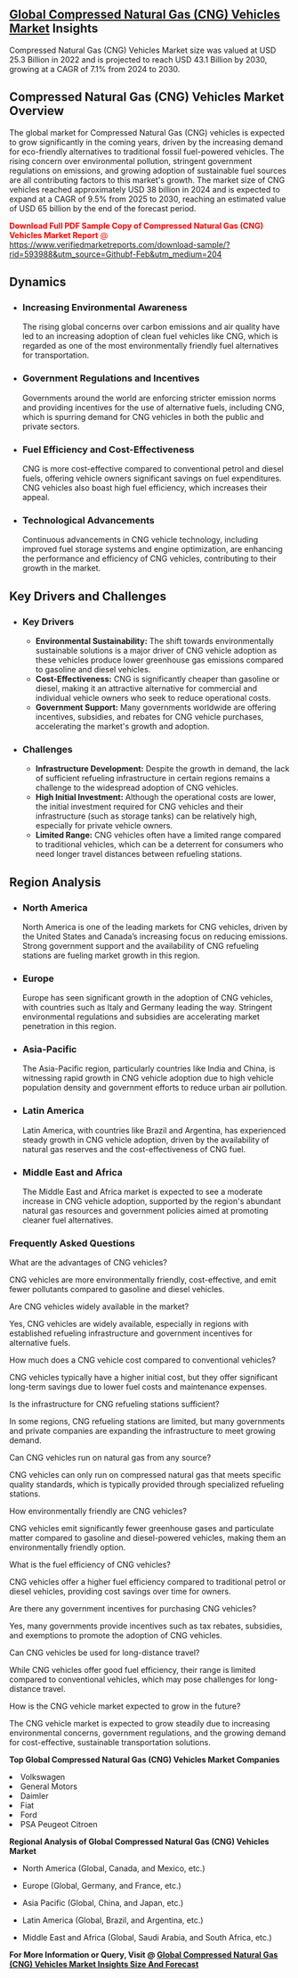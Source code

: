 <h2><a href="https://www.verifiedmarketreports.com/download-sample/?rid=593988&amp;utm_source=Githubf&amp;utm_medium=204" target="_blank">Global Compressed Natural Gas (CNG) Vehicles Market</a> Insights</h2><p>Compressed Natural Gas (CNG) Vehicles Market size was valued at USD 25.3 Billion in 2022 and is projected to reach USD 43.1 Billion by 2030, growing at a CAGR of 7.1% from 2024 to 2030.</p><p> <h2>Compressed Natural Gas (CNG) Vehicles Market Overview</h2> <p>The global market for Compressed Natural Gas (CNG) vehicles is expected to grow significantly in the coming years, driven by the increasing demand for eco-friendly alternatives to traditional fossil fuel-powered vehicles. The rising concern over environmental pollution, stringent government regulations on emissions, and growing adoption of sustainable fuel sources are all contributing factors to this market's growth. The market size of CNG vehicles reached approximately USD 38 billion in 2024 and is expected to expand at a CAGR of 9.5% from 2025 to 2030, reaching an estimated value of USD 65 billion by the end of the forecast period.</p> <p><p><span class=""><span style="color: #ff0000;"><strong>Download Full PDF Sample Copy of Compressed Natural Gas (CNG) Vehicles Market Report</strong> @ </span><a href="https://www.verifiedmarketreports.com/download-sample/?rid=593988&amp;utm_source=Githubf-Feb&amp;utm_medium=204" target="_blank">https://www.verifiedmarketreports.com/download-sample/?rid=593988&amp;utm_source=Githubf-Feb&amp;utm_medium=204</a></span></p></p> <h2>Dynamics</h2> <ul> <li><h3>Increasing Environmental Awareness</h3> The rising global concerns over carbon emissions and air quality have led to an increasing adoption of clean fuel vehicles like CNG, which is regarded as one of the most environmentally friendly fuel alternatives for transportation.</li> <li><h3>Government Regulations and Incentives</h3> Governments around the world are enforcing stricter emission norms and providing incentives for the use of alternative fuels, including CNG, which is spurring demand for CNG vehicles in both the public and private sectors.</li> <li><h3>Fuel Efficiency and Cost-Effectiveness</h3> CNG is more cost-effective compared to conventional petrol and diesel fuels, offering vehicle owners significant savings on fuel expenditures. CNG vehicles also boast high fuel efficiency, which increases their appeal.</li> <li><h3>Technological Advancements</h3> Continuous advancements in CNG vehicle technology, including improved fuel storage systems and engine optimization, are enhancing the performance and efficiency of CNG vehicles, contributing to their growth in the market.</li> </ul> <h2>Key Drivers and Challenges</h2> <ul> <li><h3>Key Drivers</h3> <ul> <li><strong>Environmental Sustainability:</strong> The shift towards environmentally sustainable solutions is a major driver of CNG vehicle adoption as these vehicles produce lower greenhouse gas emissions compared to gasoline and diesel vehicles.</li> <li><strong>Cost-Effectiveness:</strong> CNG is significantly cheaper than gasoline or diesel, making it an attractive alternative for commercial and individual vehicle owners who seek to reduce operational costs.</li> <li><strong>Government Support:</strong> Many governments worldwide are offering incentives, subsidies, and rebates for CNG vehicle purchases, accelerating the market's growth and adoption.</li> </ul> </li> <li><h3>Challenges</h3> <ul> <li><strong>Infrastructure Development:</strong> Despite the growth in demand, the lack of sufficient refueling infrastructure in certain regions remains a challenge to the widespread adoption of CNG vehicles.</li> <li><strong>High Initial Investment:</strong> Although the operational costs are lower, the initial investment required for CNG vehicles and their infrastructure (such as storage tanks) can be relatively high, especially for private vehicle owners.</li> <li><strong>Limited Range:</strong> CNG vehicles often have a limited range compared to traditional vehicles, which can be a deterrent for consumers who need longer travel distances between refueling stations.</li> </ul> </li> </ul> <h2>Region Analysis</h2> <ul> <li><h3>North America</h3> North America is one of the leading markets for CNG vehicles, driven by the United States and Canada’s increasing focus on reducing emissions. Strong government support and the availability of CNG refueling stations are fueling market growth in this region.</li> <li><h3>Europe</h3> Europe has seen significant growth in the adoption of CNG vehicles, with countries such as Italy and Germany leading the way. Stringent environmental regulations and subsidies are accelerating market penetration in this region.</li> <li><h3>Asia-Pacific</h3> The Asia-Pacific region, particularly countries like India and China, is witnessing rapid growth in CNG vehicle adoption due to high vehicle population density and government efforts to reduce urban air pollution.</li> <li><h3>Latin America</h3> Latin America, with countries like Brazil and Argentina, has experienced steady growth in CNG vehicle adoption, driven by the availability of natural gas reserves and the cost-effectiveness of CNG fuel.</li> <li><h3>Middle East and Africa</h3> The Middle East and Africa market is expected to see a moderate increase in CNG vehicle adoption, supported by the region's abundant natural gas resources and government policies aimed at promoting cleaner fuel alternatives.</li> </ul> <h3>Frequently Asked Questions</h3> <p>What are the advantages of CNG vehicles? </p> <p>CNG vehicles are more environmentally friendly, cost-effective, and emit fewer pollutants compared to gasoline and diesel vehicles.</p> <p>Are CNG vehicles widely available in the market? </p> <p>Yes, CNG vehicles are widely available, especially in regions with established refueling infrastructure and government incentives for alternative fuels.</p> <p>How much does a CNG vehicle cost compared to conventional vehicles? </p> <p>CNG vehicles typically have a higher initial cost, but they offer significant long-term savings due to lower fuel costs and maintenance expenses.</p> <p>Is the infrastructure for CNG refueling stations sufficient? </p> <p>In some regions, CNG refueling stations are limited, but many governments and private companies are expanding the infrastructure to meet growing demand.</p> <p>Can CNG vehicles run on natural gas from any source? </p> <p>CNG vehicles can only run on compressed natural gas that meets specific quality standards, which is typically provided through specialized refueling stations.</p> <p>How environmentally friendly are CNG vehicles? </p> <p>CNG vehicles emit significantly fewer greenhouse gases and particulate matter compared to gasoline and diesel-powered vehicles, making them an environmentally friendly option.</p> <p>What is the fuel efficiency of CNG vehicles? </p> <p>CNG vehicles offer a higher fuel efficiency compared to traditional petrol or diesel vehicles, providing cost savings over time for owners.</p> <p>Are there any government incentives for purchasing CNG vehicles? </p> <p>Yes, many governments provide incentives such as tax rebates, subsidies, and exemptions to promote the adoption of CNG vehicles.</p> <p>Can CNG vehicles be used for long-distance travel? </p> <p>While CNG vehicles offer good fuel efficiency, their range is limited compared to conventional vehicles, which may pose challenges for long-distance travel.</p> <p>How is the CNG vehicle market expected to grow in the future? </p> <p>The CNG vehicle market is expected to grow steadily due to increasing environmental concerns, government regulations, and the growing demand for cost-effective, sustainable transportation solutions.</p> </p><p><strong>Top Global Compressed Natural Gas (CNG) Vehicles Market Companies</strong></p><div data-test-id=""><p><li>Volkswagen</li><li> General Motors</li><li> Daimler</li><li> Fiat</li><li> Ford</li><li> PSA Peugeot Citroen</li></p><div><strong>Regional Analysis of&nbsp;Global Compressed Natural Gas (CNG) Vehicles Market</strong></div><ul><li dir="ltr"><p dir="ltr">North America&nbsp;(Global, Canada, and Mexico, etc.)</p></li><li dir="ltr"><p dir="ltr">Europe (Global, Germany, and France, etc.)</p></li><li dir="ltr"><p dir="ltr">Asia Pacific&nbsp;(Global, China, and Japan, etc.)</p></li><li dir="ltr"><p dir="ltr">Latin America&nbsp;(Global, Brazil, and Argentina, etc.)</p></li><li dir="ltr">Middle East and Africa&nbsp;(Global, Saudi Arabia, and South Africa, etc.)</li></ul><p><strong>For More Information or Query, Visit @&nbsp;</strong><strong><a href="https://www.verifiedmarketreports.com/product/compressed-natural-gas-cng-vehicles-market/?utm_source=Githubf&amp;utm_medium=204" target="_blank">Global Compressed Natural Gas (CNG) Vehicles Market Insights Size And Forecast</a></strong></p></div>
